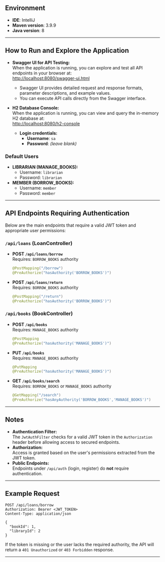 ## Environment
- **IDE**: IntelliJ
- **Maven version**: 3.9.9
- **Java version**: 8

---

## How to Run and Explore the Application

- **Swagger UI for API Testing:**  
  When the application is running, you can explore and test all API endpoints in your browser at:  
  [http://localhost:8080/swagger-ui.html](http://localhost:8080/swagger-ui.html)
  - Swagger UI provides detailed request and response formats, parameter descriptions, and example values.
  - You can execute API calls directly from the Swagger interface.

- **H2 Database Console:**  
  When the application is running, you can view and query the in-memory H2 database at:  
  [http://localhost:8080/h2-console](http://localhost:8080/h2-console)
  - **Login credentials:**  
    - **Username**: `sa`  
    - **Password**: *(leave blank)*

### Default Users

- **LIBRARIAN (MANAGE_BOOKS):**  
  - Username: `librarian`  
  - Password: `librarian`
- **MEMBER (BORROW_BOOKS):**  
  - Username: `member`  
  - Password: `member`

---

## API Endpoints Requiring Authentication

Below are the main endpoints that require a valid JWT token and appropriate user permissions:

### `/api/loans` (LoanController)
- **POST `/api/loans/borrow`**  
  Requires: `BORROW_BOOKS` authority  
  ```java
  @PostMapping("/borrow")
  @PreAuthorize("hasAuthority('BORROW_BOOKS')")
  ```
- **POST `/api/loans/return`**  
  Requires: `BORROW_BOOKS` authority  
  ```java
  @PostMapping("/return")
  @PreAuthorize("hasAuthority('BORROW_BOOKS')")
  ```

### `/api/books` (BookController)
- **POST `/api/books`**  
  Requires: `MANAGE_BOOKS` authority  
  ```java
  @PostMapping
  @PreAuthorize("hasAuthority('MANAGE_BOOKS')")
  ```
- **PUT `/api/books`**  
  Requires: `MANAGE_BOOKS` authority  
  ```java
  @PutMapping
  @PreAuthorize("hasAuthority('MANAGE_BOOKS')")
  ```
- **GET `/api/books/search`**  
  Requires: `BORROW_BOOKS` or `MANAGE_BOOKS` authority  
  ```java
  @GetMapping("/search")
  @PreAuthorize("hasAnyAuthority('BORROW_BOOKS','MANAGE_BOOKS')")
  ```

---

## Notes

- **Authentication Filter:**  
  The `JwtAuthFilter` checks for a valid JWT token in the `Authorization` header before allowing access to secured endpoints.
- **Authorization:**  
  Access is granted based on the user's permissions extracted from the JWT token.
- **Public Endpoints:**  
  Endpoints under `/api/auth` (login, register) do **not** require authentication.

---

## Example Request

```http
POST /api/loans/borrow
Authorization: Bearer <JWT_TOKEN>
Content-Type: application/json

{
  "bookId": 1,
  "libraryId": 2
}
```

If the token is missing or the user lacks the required authority, the API will return a `401 Unauthorized` or `403 Forbidden` response.

---